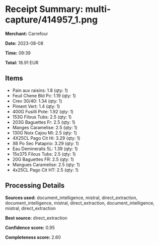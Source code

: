 # Receipt Summary: multi-capture/414957_1.png

**Merchant:** Carrefour

**Date:** 2023-08-08

**Time:** 09:39

**Total:** 18.91 EUR

## Items

- Pain aux raisins: 1.8 (qty: 1)
- Feuil Chene Bld Pc: 1.19 (qty: 1)
- Crev 30/40: 1.34 (qty: 1)
- Piment Vert: 1.4 (qty: 1)
- 400G Fusilli Pote: 1.92 (qty: 1)
- 153G Filous Tubs: 2.5 (qty: 1)
- 203G Baguettes Fr: 2.5 (qty: 1)
- Manges Caramelise: 2.5 (qty: 1)
- 130G Noix Cajou Mi: 2.5 (qty: 1)
- 4X25CL Pago Cit Hi: 3.29 (qty: 1)
- X6 Po Sec Pataprio: 3.29 (qty: 1)
- Eau Demineralis 5L: 1.39 (qty: 1)
- 15x375 Filous Tubs: 2.5 (qty: 1)
- 20G Baguettes FR: 2.5 (qty: 1)
- Mangues Caramelise: 2.5 (qty: 1)
- 4x25CL Pago Cit HT: 2.5 (qty: 1)

## Processing Details

**Sources used:** document_intelligence, mistral, direct_extraction, document_intelligence, mistral, direct_extraction, document_intelligence, mistral, direct_extraction

**Best source:** direct_extraction

**Confidence score:** 0.95

**Completeness score:** 2.60

